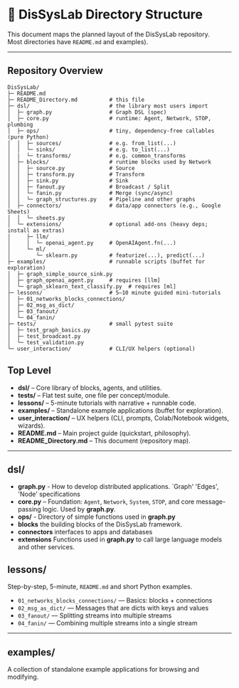 # 📂 DisSysLab Directory Structure

This document maps the planned layout of the DisSysLab repository.  
Most directories have `README.md` and examples).

---
## Repository Overview
```
DisSysLab/
├─ README.md
├─ README_Directory.md          # this file
├─ dsl/                         # the library most users import
│  ├─ graph.py                  # Graph DSL (spec)
│  ├─ core.py                   # runtime: Agent, Network, STOP, plumbing
│  ├─ ops/                      # tiny, dependency-free callables (pure Python)
│  │  ├─ sources/               # e.g. from_list(...)
│  │  └─ sinks/                 # e.g. to_list(...)
│  |  └─ transforms/            # e.g. common_transforms  
│  ├─ blocks/                   # runtime blocks used by Network
│  │  ├─ source.py              # Source
│  │  ├─ transform.py           # Transform
│  │  ├─ sink.py                # Sink
│  │  ├─ fanout.py              # Broadcast / Split
│  │  └─ fanin.py               # Merge (sync/async)
│  │  └─ graph_structures.py    # Pipeline and other graphs
│  ├─ connectors/               # data/app connectors (e.g., Google Sheets)
│  │  └─ sheets.py
│  └─ extensions/               # optional add-ons (heavy deps; install as extras)
│     ├─ llm/
│     │  └─ openai_agent.py     # OpenAIAgent.fn(...)
│     └─ ml/
│        └─ sklearn.py          # featurize(...), predict(...)
├─ examples/                    # runnable scripts (buffet for exploration)
│  ├─ graph_simple_source_sink.py
│  ├─ graph_openai_agent.py     # requires [llm]
│  └─ graph_sklearn_text_classify.py  # requires [ml]
├─ lessons/                     # 5–10 minute guided mini-tutorials
│  ├─ 01_networks_blocks_connections/
│  ├─ 02_msg_as_dict/
│  ├─ 03_fanout/
│  └─ 04_fanin/
├─ tests/                       # small pytest suite
│  ├─ test_graph_basics.py
│  ├─ test_broadcast.py
│  └─ test_validation.py
└─ user_interaction/            # CLI/UX helpers (optional)
```

## Top Level

- **dsl/** – Core library of blocks, agents, and utilities.
- **tests/** – Flat test suite, one file per concept/module.
- **lessons/** – 5-minute tutorials with narrative + runnable code.
- **examples/** – Standalone example applications (buffet for exploration).
- **user_interaction/** – UX helpers (CLI, prompts, Colab/Notebook widgets, wizards).
- **README.md** – Main project guide (quickstart, philosophy).
- **README_Directory.md** – This document (repository map).

---

## dsl/
- **graph.py** - How to develop distributed applications. `Graph' 'Edges', 'Node' specifications
- **core.py** – Foundation: `Agent`, `Network`, `System`, `STOP`, and core message-passing logic. Used by **graph.py**.
- **ops/** - Directory of simple functions used in **graph.py**
- **blocks** the building blocks of the DisSysLab framework.
- **connectors** interfaces to apps and databases
- **extensions** Functions used in **graph.py** to call large language models and other services.


## lessons/
Step-by-step, 5-minute,  `README.md` and short Python examples.

- `01_networks_blocks_connections/` — Basics: blocks + connections  
- `02_msg_as_dict/` — Messages that are dicts with keys and values  
- `03_fanout/` — Splitting streams into multiple streams
- `04_fanin/` — Combining multiple streams into a single stream

---

## examples/
A collection of standalone example applications for browsing and modifying.